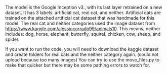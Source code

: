 The model is the Google Inception v3., with its 
last layer retrained on a new dataset. It has 3
labels: artificial cat, real cat, and neither.
Artificial cats are trained on the attached artificial
cat dataset that was handmade for this model. The 
real cat and neither categories used the image dataset
from https://www.kaggle.com/alessiocorrado99/animals10.
This means, neither includes: dog, horse, elephant, butterfly,
squirel, chicken, cow, sheep, and spider.

If you want to run the code, you will need to download the kaggle dataset
and create folders for real cats and the neither category again.
(could not upload because too many images) You can try to use the move_files.py
to make that quicker but there may be some pathing errors to watch for.
